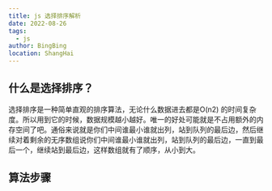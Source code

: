 ```yaml
---
title: js 选择排序解析
date: 2022-08-26
tags:
  - js
author: BingBing
location: ShangHai
---
```


## 什么是选择排序？

选择排序是一种简单直观的排序算法，无论什么数据进去都是O(n2) 的时间复杂度。所以用到它的时候，数据规模越小越好。唯一的好处可能就是不占用额外的内存空间了吧。通俗来说就是你们中间谁最小谁就出列，站到队列的最后边，然后继续对着剩余的无序数组说你们中间谁最小谁就出列，站到队列的最后边，一直到最后一个，继续站到最后边，这样数组就有了顺序，从小到大。

## 算法步骤


